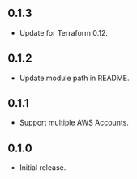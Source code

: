 ## 0.1.3

- Update for Terraform 0.12.

## 0.1.2

- Update module path in README.

## 0.1.1

- Support multiple AWS Accounts.

## 0.1.0

- Initial release.
